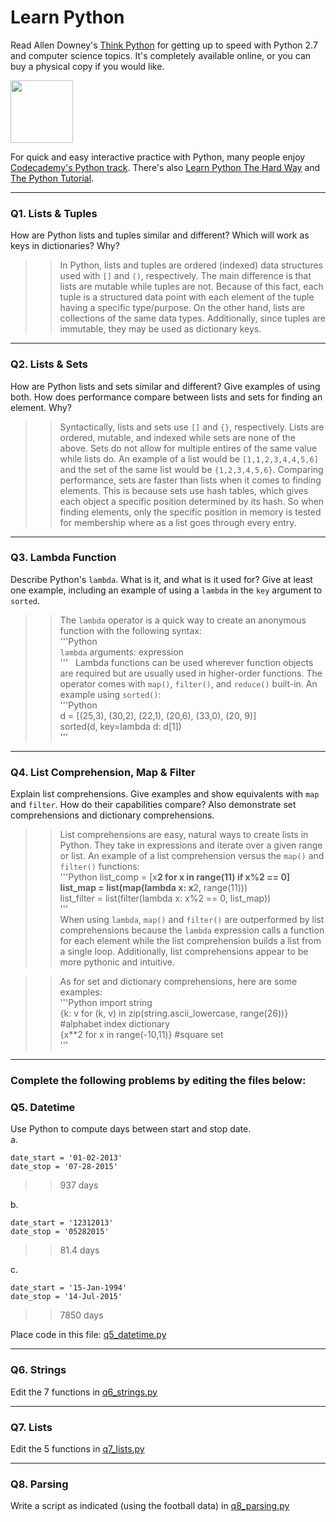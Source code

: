 # Learn Python

Read Allen Downey's [Think Python](http://www.greenteapress.com/thinkpython/) for getting up to speed with Python 2.7 and computer science topics. It's completely available online, or you can buy a physical copy if you would like.

<a href="http://www.greenteapress.com/thinkpython/"><img src="img/think_python.png" style="width: 100px;" target="blank"></a>

For quick and easy interactive practice with Python, many people enjoy [Codecademy's Python track](http://www.codecademy.com/en/tracks/python). There's also [Learn Python The Hard Way](http://learnpythonthehardway.org/book/) and [The Python Tutorial](https://docs.python.org/2/tutorial/).

---

### Q1. Lists &amp; Tuples

How are Python lists and tuples similar and different? Which will work as keys in dictionaries? Why?

>> In Python, lists and tuples are ordered (indexed) data structures used with `[]` and `()`, respectively. The main difference is that lists are mutable while tuples are not. Because of this fact, each tuple is a structured data point with each element of the tuple having a specific type/purpose. On the other hand, lists are collections of the same data types. Additionally, since tuples are immutable, they may be used as dictionary keys.

---

### Q2. Lists &amp; Sets

How are Python lists and sets similar and different? Give examples of using both. How does performance compare between lists and sets for finding an element. Why?

>> Syntactically, lists and sets use `[]` and `{}`, respectively. Lists are ordered, mutable, and indexed while sets are none of the above. Sets do not allow for multiple entires of the same value while lists do. An example of a list would be `[1,1,2,3,4,4,5,6]` and the set of the same list would be `{1,2,3,4,5,6}`. Comparing performance, sets are faster than lists when it comes to finding elements. This is because sets use hash tables, which gives each object a specific position determined by its hash. So when finding elements, only the specific position in memory is tested for membership where as a list goes through every entry.

---

### Q3. Lambda Function

Describe Python's `lambda`. What is it, and what is it used for? Give at least one example, including an example of using a `lambda` in the `key` argument to `sorted`.

>> The `lambda` operator is a quick way to create an anonymous function with the following syntax:  
'''Python  
`lambda` arguments: expression  
'''  
Lambda functions can be used wherever function objects are required but are usually used in higher-order functions. The operator comes with `map()`, `filter()`, and `reduce()` built-in. An example using `sorted()`:  
'''Python  
d = [(25,3), (30,2), (22,1), (20,6), (33,0), (20, 9)]  
sorted(d, key=lambda d: d[1])  
'''  

---

### Q4. List Comprehension, Map &amp; Filter

Explain list comprehensions. Give examples and show equivalents with `map` and `filter`. How do their capabilities compare? Also demonstrate set comprehensions and dictionary comprehensions.

>> List comprehensions are easy, natural ways to create lists in Python. They take in expressions and iterate over a given range or list. An example of a list comprehension versus the `map()` and `filter()` functions:  
'''Python
list_comp = [x**2 for x in range(11) if x%2 == 0]  
list_map = list(map(lambda x: x**2, range(11)))  
list_filter = list(filter(lambda x: x%2 == 0, list_map))  
'''  
When using `lambda`, `map()` and `filter()` are outperformed by list comprehensions because the `lambda` expression calls a function for each element while the list comprehension builds a list from a single loop. Additionally, list comprehensions appear to be more pythonic and intuitive.

>>As for set and dictionary comprehensions, here are some examples:  
'''Python
import string  
{k: v for (k, v) in zip(string.ascii_lowercase, range(26))} #alphabet index dictionary  
{x**2 for x in range(-10,11)} #square set  
'''  


---

### Complete the following problems by editing the files below:

### Q5. Datetime
Use Python to compute days between start and stop date.   
a.  

```
date_start = '01-02-2013'    
date_stop = '07-28-2015'
```

>> 937 days

b.  
```
date_start = '12312013'  
date_stop = '05282015'  
```

>> 81.4 days

c.  
```
date_start = '15-Jan-1994'      
date_stop = '14-Jul-2015'  
```

>> 7850 days

Place code in this file: [q5_datetime.py](python/q5_datetime.py)

---

### Q6. Strings
Edit the 7 functions in [q6_strings.py](python/q6_strings.py)

---

### Q7. Lists
Edit the 5 functions in [q7_lists.py](python/q7_lists.py)

---

### Q8. Parsing
Write a script as indicated (using the football data) in [q8_parsing.py](python/q8_parsing.py)
